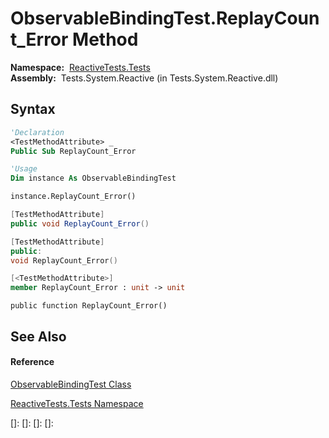 # ObservableBindingTest.ReplayCount\_Error Method

**Namespace:**  [ReactiveTests.Tests](ReactiveTests.Tests\ReactiveTests.Tests.md)  
**Assembly:**  Tests.System.Reactive (in Tests.System.Reactive.dll)

## Syntax

```vb
'Declaration
<TestMethodAttribute> _
Public Sub ReplayCount_Error
```

```vb
'Usage
Dim instance As ObservableBindingTest

instance.ReplayCount_Error()
```

```csharp
[TestMethodAttribute]
public void ReplayCount_Error()
```

```c++
[TestMethodAttribute]
public:
void ReplayCount_Error()
```

```fsharp
[<TestMethodAttribute>]
member ReplayCount_Error : unit -> unit 
```

```jscript
public function ReplayCount_Error()
```

## See Also

#### Reference

[ObservableBindingTest Class](ObservableBindingTest\ObservableBindingTest.md)

[ReactiveTests.Tests Namespace](ReactiveTests.Tests\ReactiveTests.Tests.md)

[]: 
[]: 
[]: 
[]: 